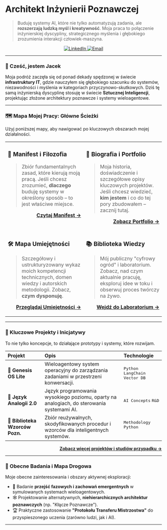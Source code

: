 # Architekt Inżynierii Poznawczej

> Buduję systemy AI, które nie tylko automatyzują zadania, ale **rozszerzają ludzką myśl i kreatywność**. Moja praca to połączenie inżynierskiej dyscypliny, strategicznego myślenia i głębokiego zrozumienia interakcji człowiek-maszyna.

<p align="center">
  <a href="UZUPEŁNIJ LINK DO LINKEDIN" target="_blank">
    <img src="https://img.shields.io/badge/LinkedIn-0077B5?style=for-the-badge&logo=linkedin&logoColor=white" alt="LinkedIn"/>
  </a>
  <a href="mailto:UZUPEŁNIJ ADRES E-MAIL" target="_blank">
    <img src="https://img.shields.io/badge/Email-D14836?style=for-the-badge&logo=gmail&logoColor=white" alt="Email"/>
  </a>
</p>

---

### 👋 Cześć, jestem Jacek

Moja podróż zaczęła się od ponad dekady spędzonej w świecie **infrastruktury IT**, gdzie nauczyłem się głębokiego szacunku do systemów, niezawodności i myślenia w kategoriach przyczynowo-skutkowych. Dziś tę samą inżynierską dyscyplinę stosuję w świecie **Sztucznej Inteligencji**, projektując złożone architektury poznawcze i systemy wieloagentowe.

---

### 🗺️ Mapa Mojej Pracy: Główne Ścieżki

Użyj poniższej mapy, aby nawigować po kluczowych obszarach mojej działalności.

<table width="100%">
  <tr>
    <td width="50%" valign="top">
      <h3>📜 Manifest i Filozofia</h3>
      <blockquote>
        Zbiór fundamentalnych zasad, które kierują moją pracą. Jeśli chcesz zrozumieć, <strong>dlaczego</strong> buduję systemy w określony sposób – to jest właściwe miejsce.
      </blockquote>
      <p align="right">
        <a href="./MANIFEST.md"><strong>Czytaj Manifest →</strong></a>
      </p>
    </td>
    <td width="50%" valign="top">
      <h3>👤 Biografia i Portfolio</h3>
      <blockquote>
        Moja historia, doświadczenie i szczegółowe opisy kluczowych projektów. Jeśli chcesz wiedzieć, <strong>kim jestem</strong> i co do tej pory zbudowałem – zacznij tutaj.
      </blockquote>
      <p align="right">
        <a href="./ARCHITEKT.md"><strong>Zobacz Portfolio →</strong></a>
      </p>
    </td>
  </tr>
  <tr>
    <td width="50%" valign="top">
      <h3>🛠️ Mapa Umiejętności</h3>
      <blockquote>
        Szczegółowy i ustrukturyzowany wykaz moich kompetencji technicznych, domen wiedzy i autorskich metodologii. Zobacz, <strong>czym dysponuję</strong>.
      </blockquote>
      <p align="right">
        <a href="./Umiejetnosci.md"><strong>Przeglądaj Umiejętności →</strong></a>
      </p>
    </td>
    <td width="50%" valign="top">
      <h3>📚 Biblioteka Wiedzy</h3>
      <blockquote>
        Mój publiczny "cyfrowy ogród" i laboratorium. Zobacz, nad czym aktualnie pracuję, eksploruj idee w toku i obserwuj proces twórczy na żywo.
      </blockquote>
      <p align="right">
        <a href="https://github.com/jacmal/Laboratorium_Poznawcze"><strong>Wejdź do Laboratorium →</strong></a>
      </p>
    </td>
  </tr>
</table>

---

### 🚀 Kluczowe Projekty i Inicjatywy

To nie tylko koncepcje, to działające prototypy i systemy, które rozwijam.

| Projekt | Opis | Technologie |
| :--- | :--- | :--- |
| 🧠 **Genesis OS Lite** | Wieloagentowy system operacyjny do zarządzania zadaniami w przestrzeni konwersacji. | <kbd>Python</kbd> <kbd>LangChain</kbd> <kbd>Vector DB</kbd> |
| 💬 **Język Analogii 2.0** | Język programowania wysokiego poziomu, oparty na analogiach, do sterowania systemami AI. | <kbd>AI Concepts</kbd> <kbd>R&D</kbd> |
| 🧩 **Biblioteka Wzorców Pozn.** | Zbiór reużywalnych, skodyfikowanych procedur i wzorców dla inteligentnych systemów. | <kbd>Methodology</kbd> <kbd>Python</p> |

<p align="right">
  <a href="./ARCHITEKT.md#📂-wybrane-projekty-i-studia-przypadków"><strong>Zobacz więcej projektów i studiów przypadku →</strong></a>
</p>

---

### 🔭 Obecne Badania i Mapa Drogowa

Moje obecne zainteresowania i obszary aktywnej eksploracji:

* 🔬 Badanie **przejść fazowych i zachowań emergentnych** w symulowanych systemach wieloagentowych.
* 🕸️ Projektowanie alternatywnych, **niehierarchicznych architektur poznawczych** (np. "Kłącze Poznawcze").
* 🏆 Praktyczne zastosowanie **"Protokołu Transferu Mistrzostwa"** do przyspieszonego uczenia (zarówno ludzi, jak i AI).

---
